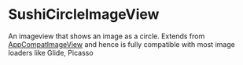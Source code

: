 # SushiCircleImageView

An imageview that shows an image as a circle.
Extends from [AppCompatImageView](https://developer.android.com/reference/android/support/v7/widget/AppCompatImageView)
and hence is fully compatible with most image loaders like Glide, Picasso
